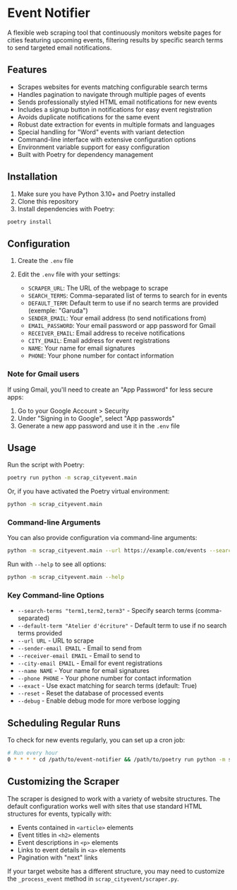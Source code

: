 # Event Notifier

A flexible web scraping tool that continuously monitors website pages for cities featuring upcoming events, filtering results by specific search terms to send targeted email notifications.

## Features

- Scrapes websites for events matching configurable search terms
- Handles pagination to navigate through multiple pages of events
- Sends professionally styled HTML email notifications for new events
- Includes a signup button in notifications for easy event registration
- Avoids duplicate notifications for the same event
- Robust date extraction for events in multiple formats and languages
- Special handling for "Word" events with variant detection
- Command-line interface with extensive configuration options
- Environment variable support for easy configuration
- Built with Poetry for dependency management

## Installation

1. Make sure you have Python 3.10+ and Poetry installed
2. Clone this repository
3. Install dependencies with Poetry:

```bash
poetry install
```

## Configuration

1. Create the `.env` file

2. Edit the `.env` file with your settings:
   - `SCRAPER_URL`: The URL of the webpage to scrape
   - `SEARCH_TERMS`: Comma-separated list of terms to search for in events
   - `DEFAULT_TERM`: Default term to use if no search terms are provided (exemple: "Garuda")
   - `SENDER_EMAIL`: Your email address (to send notifications from)
   - `EMAIL_PASSWORD`: Your email password or app password for Gmail
   - `RECEIVER_EMAIL`: Email address to receive notifications
   - `CITY_EMAIL`: Email address for event registrations
   - `NAME`: Your name for email signatures
   - `PHONE`: Your phone number for contact information

### Note for Gmail users

If using Gmail, you'll need to create an "App Password" for less secure apps:

1. Go to your Google Account > Security
2. Under "Signing in to Google", select "App passwords"
3. Generate a new app password and use it in the `.env` file

## Usage

Run the script with Poetry:

```bash
poetry run python -m scrap_cityevent.main
```

Or, if you have activated the Poetry virtual environment:

```bash
python -m scrap_cityevent.main
```

### Command-line Arguments

You can also provide configuration via command-line arguments:

```bash
python -m scrap_cityevent.main --url https://example.com/events --search-terms "term1,term2,term3" --sender-email your-sender-notification.email@gmail.com --receiver-email receive-notification.email@gmail.com
```

Run with `--help` to see all options:

```bash
python -m scrap_cityevent.main --help
```

### Key Command-line Options

- `--search-terms "term1,term2,term3"` - Specify search terms (comma-separated)
- `--default-term "Atelier d'écriture"` - Default term to use if no search terms provided
- `--url URL` - URL to scrape
- `--sender-email EMAIL` - Email to send from
- `--receiver-email EMAIL` - Email to send to
- `--city-email EMAIL` - Email for event registrations
- `--name NAME` - Your name for email signatures
- `--phone PHONE` - Your phone number for contact information
- `--exact` - Use exact matching for search terms (default: True)
- `--reset` - Reset the database of processed events
- `--debug` - Enable debug mode for more verbose logging

## Scheduling Regular Runs

To check for new events regularly, you can set up a cron job:

```bash
# Run every hour
0 * * * * cd /path/to/event-notifier && /path/to/poetry run python -m scrap_cityevent.main
```

## Customizing the Scraper

The scraper is designed to work with a variety of website structures. The default configuration works well with sites that use standard HTML structures for events, typically with:

- Events contained in `<article>` elements
- Event titles in `<h2>` elements
- Event descriptions in `<p>` elements
- Links to event details in `<a>` elements
- Pagination with "next" links

If your target website has a different structure, you may need to customize the `_process_event` method in `scrap_cityevent/scraper.py`.
